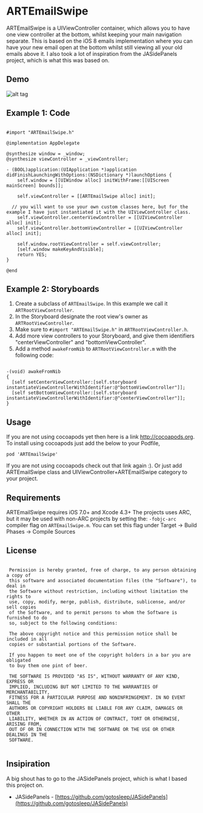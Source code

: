 ARTEmailSwipe
===

ARTEmailSwipe is a UIViewController container, which allows you to have one view controller at the bottom, whilst keeping your main navigation separate. This is based on the iOS 8 emails implementation where you can have your new email open at the bottom whilst still viewing all your old emails above it. I also took a lot of inspiration from the JASidePanels project, which is what this was based on.

Demo
---
![alt tag](https://github.com/rowant1990/ARTEmailSwipe/blob/development/Resources/artswipeviewscreencast.gif)

Example 1: Code
---

```  objc

#import "ARTEmailSwipe.h"

@implementation AppDelegate

@synthesize window = _window;
@synthesize viewController = _viewController;

- (BOOL)application:(UIApplication *)application didFinishLaunchingWithOptions:(NSDictionary *)launchOptions {
    self.window = [[UIWindow alloc] initWithFrame:[[UIScreen mainScreen] bounds]];
	
	self.viewController = [[ARTEmailSwipe alloc] init];
  
  // you will want to use your own custom classes here, but for the example I have just instantiated it with the UIViewController class.
	self.viewController.centerViewController = [[UIViewController alloc] init];
	self.viewController.bottomViewController = [[UIViewController alloc] init];
  
	self.window.rootViewController = self.viewController;
    [self.window makeKeyAndVisible];
    return YES;
}

@end

```

Example 2: Storyboards
---

1. Create a subclass of `ARTEmailSwipe`. In this example we call it `ARTRootViewController`.
2. In the Storyboard designate the root view's owner as `ARTRootViewController`.
3. Make sure to `#import "ARTEmailSwipe.h"` in `ARTRootViewController.h`.
4. Add more view controllers to your Storyboard, and give them identifiers "centerViewController" and "bottomViewController".
5. Add a method `awakeFromNib` to `ARTRootViewController.m` with the following code:

```  objc

-(void) awakeFromNib
{
  [self setCenterViewController:[self.storyboard instantiateViewControllerWithIdentifier:@"bottomViewController"]];
  [self setBottomViewController:[self.storyboard instantiateViewControllerWithIdentifier:@"centerViewController"]];
}

```

Usage
---

If you are not using cocoapods yet then here is a link http://cocoapods.org.
To install using cocoapods just add the below to your Podfile,

    pod 'ARTEmailSwipe'
  
If you are not using cocoapods check out that link again :).
Or just add ARTEmailSwipe class and UIViewController+ARTEmailSwipe category to your project.


Requirements
---

ARTEmailSwipe requires iOS 7.0+ and Xcode 4.3+ The projects uses ARC, but it may be used with non-ARC projects by setting the: ` -fobjc-arc ` compiler flag on ` ARTEmailSwipe.m `. You can set this flag under Target -> Build Phases -> Compile Sources

License
---

```

 Permission is hereby granted, free of charge, to any person obtaining a copy of
 this software and associated documentation files (the "Software"), to deal in
 the Software without restriction, including without limitation the rights to
 use, copy, modify, merge, publish, distribute, sublicense, and/or sell copies
 of the Software, and to permit persons to whom the Software is furnished to do
 so, subject to the following conditions:
 
 The above copyright notice and this permission notice shall be included in all
 copies or substantial portions of the Software.
 
 If you happen to meet one of the copyright holders in a bar you are obligated
 to buy them one pint of beer.
 
 THE SOFTWARE IS PROVIDED "AS IS", WITHOUT WARRANTY OF ANY KIND, EXPRESS OR
 IMPLIED, INCLUDING BUT NOT LIMITED TO THE WARRANTIES OF MERCHANTABILITY,
 FITNESS FOR A PARTICULAR PURPOSE AND NONINFRINGEMENT. IN NO EVENT SHALL THE
 AUTHORS OR COPYRIGHT HOLDERS BE LIABLE FOR ANY CLAIM, DAMAGES OR OTHER
 LIABILITY, WHETHER IN AN ACTION OF CONTRACT, TORT OR OTHERWISE, ARISING FROM,
 OUT OF OR IN CONNECTION WITH THE SOFTWARE OR THE USE OR OTHER DEALINGS IN THE
 SOFTWARE.
 
 ```

Insipiration
---
A big shout has to go to the JASidePanels project, which is what I based this project on.

* JASidePanels - [https://github.com/gotosleep/JASidePanels](https://github.com/gotosleep/JASidePanels)
